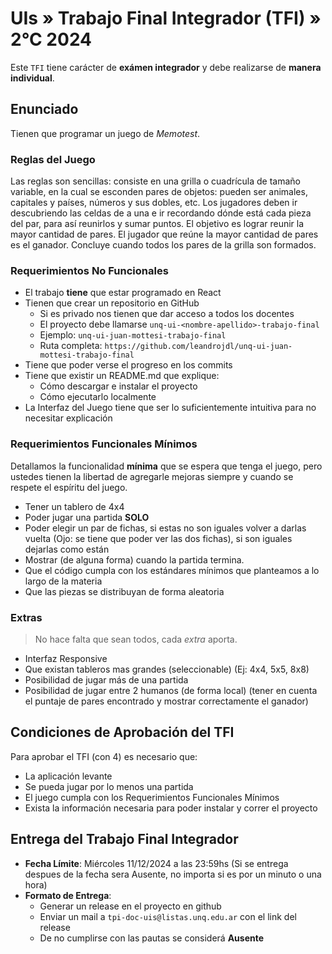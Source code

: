 # UIs » Trabajo Final Integrador (TFI) » 2°C 2024

Este `TFI` tiene carácter de **exámen integrador** y debe realizarse
de **manera individual**.

## Enunciado

Tienen que programar un juego de _Memotest_.


### Reglas del Juego

Las reglas son sencillas: consiste en una grilla o cuadrícula de tamaño variable, en la cual se esconden pares de objetos: pueden ser animales, capitales y países, números y sus dobles, etc. Los jugadores deben ir descubriendo las celdas de a una e ir recordando dónde está cada pieza del par, para así reunirlos y sumar puntos. El objetivo es lograr reunir la mayor cantidad de pares. El jugador que reúne la mayor cantidad de pares es el ganador. Concluye cuando todos los pares de la grilla son formados.

### Requerimientos No Funcionales

* El trabajo **tiene** que estar programado en React
* Tienen que crear un repositorio en GitHub
  - Si es privado nos tienen que dar acceso a todos los docentes
  - El proyecto debe llamarse `unq-ui-<nombre-apellido>-trabajo-final`
  - Ejemplo: `unq-ui-juan-mottesi-trabajo-final`
  - Ruta completa: `https://github.com/leandrojdl/unq-ui-juan-mottesi-trabajo-final`
* Tiene que poder verse el progreso en los commits
* Tiene que existir un README.md que explique:
  - Cómo descargar e instalar el proyecto
  - Cómo ejecutarlo localmente
* La Interfaz del Juego tiene que ser lo suficientemente
  intuitiva para no necesitar explicación

### Requerimientos Funcionales Mínimos

Detallamos la funcionalidad **mínima** que se espera
que tenga el juego, pero ustedes tienen la libertad
de agregarle mejoras siempre y cuando se respete el espíritu del juego.

* Tener un tablero de 4x4
* Poder jugar una partida **SOLO**
* Poder elegir un par de fichas, si estas no son iguales volver a darlas vuelta (Ojo: se tiene que poder ver las dos fichas), si son iguales dejarlas como están
* Mostrar (de alguna forma) cuando la partida termina.
* Que el código cumpla con los estándares mínimos que planteamos
  a lo largo de la materia
* Que las piezas se distribuyan de forma aleatoria

### Extras

> No hace falta que sean todos, cada _extra_ aporta.

* Interfaz Responsive
* Que existan tableros mas grandes (seleccionable) (Ej: 4x4, 5x5, 8x8)
* Posibilidad de jugar más de una partida
* Posibilidad de jugar entre 2 humanos (de forma local) (tener en cuenta el puntaje de pares encontrado y mostrar correctamente el ganador)

## Condiciones de Aprobación del TFI

Para aprobar el TFI (con 4) es necesario que:

* La aplicación levante
* Se pueda jugar por lo menos una partida
* El juego cumpla con los Requerimientos Funcionales Mínimos
* Exista la información necesaria para poder instalar y correr el proyecto


## Entrega del Trabajo Final Integrador

* **Fecha Límite**: Miércoles 11/12/2024 a las 23:59hs (Si se entrega despues de la fecha sera Ausente, no importa si es por un minuto o una hora)
* **Formato de Entrega**:
  - Generar un release en el proyecto en github
  - Enviar un mail a `tpi-doc-uis@listas.unq.edu.ar` con el link del release
  - De no cumplirse con las pautas se considerá **Ausente**
